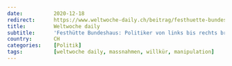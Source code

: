 ```yaml
---
date:          2020-12-18
redirect:      https://www.weltwoche-daily.ch/beitrag/festhuette-bundeshaus-politiker-von-links-bis-rechts-brechen-die-regeln-die-sie-anderen-befehlen/
title:         Weltwoche daily
subtitle:      'Festhütte Bundeshaus: Politiker von links bis rechts brechen die Regeln, die sie anderen befehlen'
country:       CH
categories:    [Politik]
tags:          [weltwoche daily, massnahmen, willkür, manipulation]
---
```

